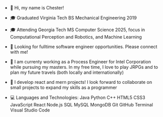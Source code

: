 - 👋 Hi, my name is Chester!
- 🎓 Graduated Virginia Tech BS Mechanical Engineering 2019
- 🎓 Attending Georgia Tech MS Computer Science 2025, focus in Computational Perception and Robotics, and Machine Learning
- 🔭 Looking for fulltime software engineer opportunities. Please connect with me!  


- 🌱 I am currenty working as a Process Engineer for Intel Corporation while pursuing my masters. In my free time, I love to play JRPGs and to plan my future travels (both locally and internationally)
- 💞️ I develop react and mern projects! I look forward to collaborate on small projects to expand my skills as a programmer


- 💻 Languages and Technologies: Java Python C++ HTML5 CSS3 JavaScript React Node.js SQL MySQL MongoDB Git GitHub Terminal Visual Studio Code



